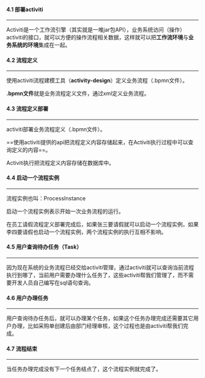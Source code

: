 #### 4.1 部署activiti

---

Activiti是一个工作流引擎（其实就是一堆jar包API），业务系统访问（操作）activiti的接口，就可以方便的操作流程相关数据，这样就可以把**工作流环境**与**业务系统的环境**集成在一起。

#### 4.2 流程定义

---

使用activiti流程建模工具（**activity-design**）定义业务流程（.bpmn文件）。

**.bpmn文件**就是业务流程定义文件，通过xml定义业务流程。

#### 4.3 流程定义部署

---

activiti部署业务流程定义（.bpmn文件）。

==使用activiti提供的api把流程定义内容存储起来，在Activiti执行过程中可以查询定义的内容==。

Activiti执行把流程定义内容存储在数据库中。

#### 4.4 启动一个流程实例

---

流程实例也叫：ProcessInstance

启动一个流程实例表示开始一次业务流程的运行。

在员工请假流程定义部署完成后，如果张三要请假就可以启动一个流程实例，如果李四要请假也启动一个流程实例，两个流程实例的执行互相不影响。

#### 4.5 用户查询待办任务（Task）

---

因为现在系统的业务流程已经交给activiti管理，通过activiti就可以查询当前流程执行到哪了，当前用户需要办理什么任务了，这些activiti帮我们管理了，而不需要开发人员自己编写在sql语句查询。

#### 4.6 用户办理任务

---

用户查询待办任务后，就可以办理某个任务，如果这个任务办理完成还需要其它用户办理，比如采购单创建后由部门经理审核，这个过程也是由activiti帮我们完成。

#### 4.7 流程结束

---

当任务办理完成没有下一个任务结点了，这个流程实例就完成了。